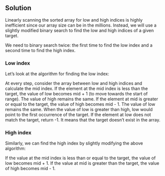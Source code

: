 ## Solution
Linearly scanning the sorted array for low and high indices is highly inefficient since our array size can be in the millions. Instead, we will use a slightly modified binary search to find the low and high indices of a given target.

We need to binary search twice: the first time to find the low index and a second time to find the high index.

### Low index
Let’s look at the algorithm for finding the low index:

At every step, consider the array between low and high indices and calculate the mid index.
If the element at the mid index is less than the target, the value of low becomes mid + 1 (to move towards the start of range). The value of high remains the same.
If the element at mid is greater or equal to the target, the value of high becomes mid - 1. The value of low remains the same.
When the value of low is greater than high, low would point to the first occurrence of the target.
If the element at low does not match the target, return -1. It means that the target doesn’t exist in the array.

### High index
Similarly, we can find the high index by slightly modifying the above algorithm:

If the value at the mid index is less than or equal to the target, the value of low becomes mid + 1.
If the value at mid is greater than the target, the value of high becomes mid - 1.
